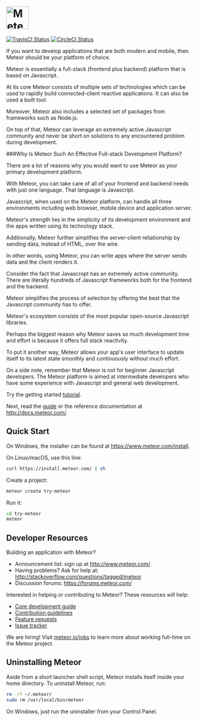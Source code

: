 # <a href='https://www.meteor.com'><img src='https://user-images.githubusercontent.com/841294/26841702-0902bbee-4af3-11e7-9805-0618da66a246.png' height='60' alt='Meteor'></a>

[![TravisCI Status](https://travis-ci.org/meteor/meteor.svg?branch=devel)](https://travis-ci.org/meteor/meteor)
[![CircleCI Status](https://circleci.com/gh/meteor/meteor/tree/devel.svg?style=shield&circle-token=c2d3c041506bd493ef3795ffa4448684cfce97b8)](https://circleci.com/gh/meteor/meteor/tree/devel)

If you want to develop applications that are both modern and mobile, then Meteor should be your platform of choice. 

Meteor is essentially a full-stack (frontend plus backend) platform that is based on Javascript. 

At its core Meteor consists of multiple sets of technologies which can be used to rapidly build connected-client reactive applications. 
It can also be used a built tool. 

Moreover, Meteor also includes a selected set of packages from frameworks such as Node.js. 

On top of that, Meteor can leverage an extremely active Javascript community and never be short on solutions to any encountered problem during development. 

###Why Is Meteor Such An Effective Full-stack Development Platform?

There are a lot of reasons why you would want to use Meteor as your primary development platform.

With Meteor, you can take care of all of your frontend and backend needs with just one language. That language is Javascript. 

Javascript, when used on the Meteor platform, can handle all three environments including web browser, mobile device and application server. 

Meteor's strength lies in the simplicity of its development environment and the apps written using its technology stack.

Additionally, Meteor further simplifies the server-client reliationship by sending data, instead of HTML, over the wire.

In other words, using Meteor, you can write apps where the server sends data and the client renders it. 

Consider the fact that Javascropt has an extremely active community. There are literally hundreds of Javascript frameworks both for the frontend and the backend. 

Meteor simplifies the process of selection by offering the best that the Javascript community has to offer. 

Meteor's ecosystem consists of the most popular open-source Javascript libraries. 

Perhaps the biggest reason why Meteor saves so much development time and effort is because it offers full stack reactivity. 

To put it another way, Meteor allows your app's user interface to update itself to its latest state smoothly and continuously without much effort.

On a side note, remember that Meteor is not for beginner Javascript developers. The Meteor platform is aimed at intermediate developers who have some experience with Javascript and general web development. 


Try the getting started [tutorial](https://www.meteor.com/try).

Next, read the [guide](http://guide.meteor.com) or the reference documentation at http://docs.meteor.com/.

## Quick Start

On Windows, the installer can be found at https://www.meteor.com/install.

On Linux/macOS, use this line:

```bash
curl https://install.meteor.com/ | sh
```

Create a project:

```bash
meteor create try-meteor
```

Run it:

```bash
cd try-meteor
meteor
```

## Developer Resources

Building an application with Meteor?

* Announcement list: sign up at http://www.meteor.com/
* Having problems? Ask for help at: http://stackoverflow.com/questions/tagged/meteor
* Discussion forums: https://forums.meteor.com/

Interested in helping or contributing to Meteor?  These resources will help:

* [Core development guide](Development.md)
* [Contribution guidelines](Contributing.md)
* [Feature requests](https://github.com/meteor/meteor-feature-requests/)
* [Issue tracker](https://github.com/meteor/meteor/issues)

We are hiring!  Visit [meteor.io/jobs](https://www.meteor.io/jobs/) to
learn more about working full-time on the Meteor project.

## Uninstalling Meteor

Aside from a short launcher shell script, Meteor installs itself inside your
home directory. To uninstall Meteor, run:

```bash
rm -rf ~/.meteor/
sudo rm /usr/local/bin/meteor
```

On Windows, just run the uninstaller from your Control Panel.
